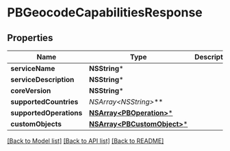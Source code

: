 # PBGeocodeCapabilitiesResponse

## Properties
Name | Type | Description | Notes
------------ | ------------- | ------------- | -------------
**serviceName** | **NSString*** |  | [optional] 
**serviceDescription** | **NSString*** |  | [optional] 
**coreVersion** | **NSString*** |  | [optional] 
**supportedCountries** | **NSArray&lt;NSString*&gt;*** |  | [optional] 
**supportedOperations** | [**NSArray&lt;PBOperation&gt;***](PBOperation.md) |  | [optional] 
**customObjects** | [**NSArray&lt;PBCustomObject&gt;***](PBCustomObject.md) |  | [optional] 

[[Back to Model list]](../README.md#documentation-for-models) [[Back to API list]](../README.md#documentation-for-api-endpoints) [[Back to README]](../README.md)


